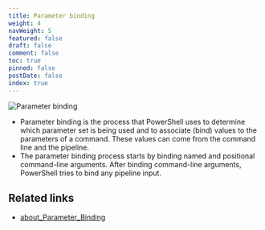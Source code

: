 ```yaml
---
title: Parameter binding
weight: 4
navWeight: 5
featured: false
draft: false
comment: false
toc: true
pinned: false
postDate: false
index: true
---
```

<!-- markdownlint-disable MD041 -->

![Parameter binding][02]

- Parameter binding is the process that PowerShell uses to determine which parameter set is being
  used and to associate (bind) values to the parameters of a command. These values can come from the
  command line and the pipeline.
- The parameter binding process starts by binding named and positional command-line arguments. After
  binding command-line arguments, PowerShell tries to bind any pipeline input.

## Related links

- [about_Parameter_Binding][01]

<!-- link references -->
[01]: https://learn.microsoft.com/powershell/module/microsoft.powershell.core/about/about_parameter_binding
[02]: images/binding/slide4.png
